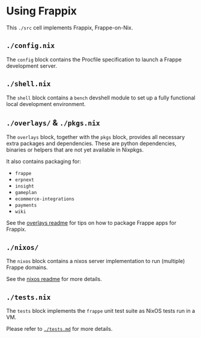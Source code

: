 # Using Frappix

This `./src` cell implements Frappix, Frappe-on-Nix.

## `./config.nix`

The `config` block contains the Procfile specification to launch a Frappe development server.

## `./shell.nix`

The `shell` block contains a `bench` devshell module to set up a fully functional local development environment.

## `./overlays/` & `./pkgs.nix`

The `overlays` block, together with the `pkgs` block, provides all necessary extra packages and dependencies.
These are python dependencies, binaries or helpers that are not yet available in Nixpkgs.

It also contains packaging for:

- `frappe`
- `erpnext`
- `insight`
- `gameplan`
- `ecommerce-integrations`
- `payments`
- `wiki`

See the [overlays readme](./overlays/Readme.md) for tips on how to package Frappe apps for Frappix.

## `./nixos/`

The `nixos` block contains a nixos server implementation to run (multiple) Frappe domains.

See the [nixos readme](./nixos/Readme.md) for more details.

## `./tests.nix`

The `tests` block implements the `frappe` unit test suite as NixOS tests run in a VM.

Please refer to [`./tests.md`](./tests.md) for more details.
